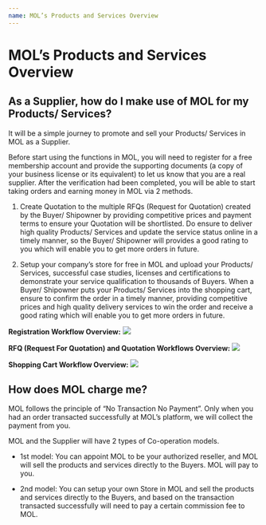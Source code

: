 ```yaml
---
name: MOL’s Products and Services Overview
---
```


# MOL’s Products and Services Overview

##  As a Supplier, how do I make use of MOL for my Products/ Services?
It will be a simple journey to promote and sell your Products/ Services in MOL as a Supplier.

Before start using the functions in MOL, you will need to register for a free membership account and provide the supporting documents (a copy of your business license or its equivalent) to let us know that you are a real supplier. After the verification had been completed, you will be able to start taking orders and earning money in MOL via 2 methods.

1.	Create Quotation to the multiple RFQs (Request for Quotation) created by the Buyer/ Shipowner by providing competitive prices and payment terms to ensure your Quotation will be shortlisted. Do ensure to deliver high quality Products/ Services and update the service status online in a timely manner, so the Buyer/ Shipowner will provides a good rating to you which will enable you to get more orders in future.

2.	Setup your company’s store for free in MOL and upload your Products/ Services, successful case studies, licenses and certifications to demonstrate your service qualification to thousands of Buyers. When a Buyer/ Shipowner puts your Products/ Services into the shopping cart, ensure to confirm the order in a timely manner, providing competitive prices and high quality delivery services to win the order and receive a good rating which will enable you to get more orders in future.

**Registration Workflow Overview:**
![](http://bwoil-file.oss-cn-hongkong.aliyuncs.com/cms/Registration_Workflow_Overview_Supplier.png)

**RFQ (Request For Quotation) and Quotation Workflows Overview:**
![](http://bwoil-file.oss-cn-hongkong.aliyuncs.com/cms/RFQ_Request_For_Quotation_and_Quotation_Workflows_Overview_Supplier.png)

**Shopping Cart Workflow Overview:**
![](http://bwoil-file.oss-cn-hongkong.aliyuncs.com/cms/Shopping_Cart_Workflow_Overview.png)

## How does MOL charge me?

MOL follows the principle of “No Transaction No Payment”. Only when you had an order transacted successfully at MOL’s platform, we will collect the payment from you.

MOL and the Supplier will have 2 types of Co-operation models. 

-	1st model: You can appoint MOL to be your authorized reseller, and MOL will sell the products and services directly to the Buyers. MOL will pay to you.

-	2nd model: You can setup your own Store in MOL and sell the products and services directly to the Buyers, and based on the transaction transacted successfully will need to pay a certain commission fee to MOL.


